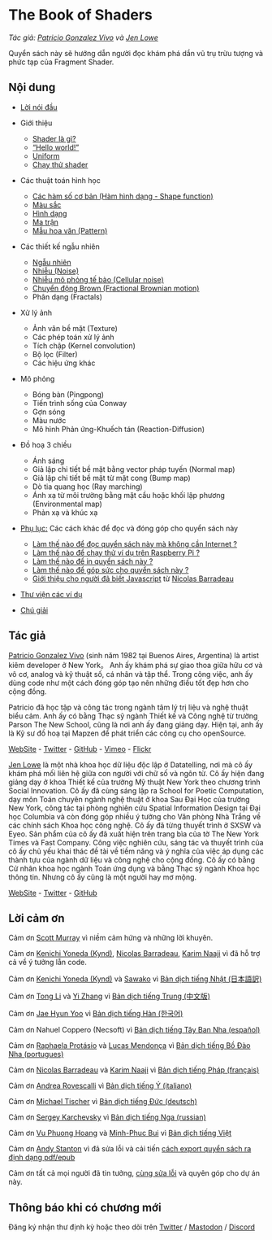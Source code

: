 <canvas id="custom" class="canvas" data-fragment-url="src/moon/moon.frag" data-textures="src/moon/moon.jpg" width="350px" height="350px"></canvas>

# The Book of Shaders
*Tác giả: [Patricio Gonzalez Vivo](http://patriciogonzalezvivo.com/) và [Jen Lowe](http://jenlowe.net/)*

Quyển sách này sẽ hướng dẫn người đọc khám phá dần vũ trụ trừu tượng và phức tạp của Fragment Shader.

<div class="header">
<a href="https://www.paypal.com/cgi-bin/webscr?cmd=_s-xclick&hosted_button_id=B5FSVSHGEATCG" style="float: right;"><img src="https://www.paypalobjects.com/en_US/i/btn/btn_donate_SM.gif" alt=""></a>
</div>

## Nội dung

* [Lời nói đầu](00/?lan=vi)

* Giới thiệu
    * [Shader là gì?](01/?lan=vi)
    * [“Hello world!”](02/?lan=vi)
    * [Uniform](03/?lan=vi)
    * [Chạy thử shader](04/?lan=vi)

* Các thuật toán hình học
    * [Các hàm số cơ bản (Hàm hình dạng - Shape function)](05/?lan=vi)
    * [Màu sắc](06/?lan=vi)
    * [Hình dạng](07/?lan=vi)
    * [Ma trận](08/?lan=vi)
    * [Mẫu hoa văn (Pattern)](09/?lan=vi)

* Các thiết kế ngẫu nhiên
    * [Ngẫu nhiên](10/?lan=vi)
    * [Nhiễu (Noise)](11/?lan=vi)
    * [Nhiễu mô phỏng tế bào (Cellular noise)](12/?lan=vi)
    * [Chuyển động Brown (Fractional Brownian motion)](13/?lan=vi)
    * Phân dạng (Fractals)

* Xử lý ảnh
    * Ảnh vân bề mặt (Texture)
    * Các phép toán xử lý ảnh
    * Tích chập (Kernel convolution)
    * Bộ lọc (Filter)
    * Các hiệu ứng khác

* Mô phỏng
    * Bóng bàn (Pingpong)
    * Tiến trình sống của Conway
    * Gợn sóng
    * Màu nước
    * Mô hình Phản ứng-Khuếch tán (Reaction-Diffusion)

* Đồ hoạ 3 chiều
    * Ánh sáng
    * Giả lập chi tiết bề mặt bằng vector pháp tuyến (Normal map)
    * Giả lập chi tiết bề mặt từ mặt cong (Bump map)
    * Dò tia quang học (Ray marching)
    * Ánh xạ từ môi trường bằng mặt cầu hoặc khối lập phương (Environmental map)
    * Phản xạ và khúc xạ

* [Phụ lục:](appendix/?lan=vi) Các cách khác để đọc và đóng góp cho quyển sách này
	* [Làm thế nào để đọc quyển sách này mà không cần Internet ?](appendix/00/?lan=vi)
	* [Làm thế nào để chạy thử ví dụ trên Raspberry Pi ?](appendix/01/?lan=vi)
	* [Làm thế nào để in quyển sách này ?](appendix/02/?lan=vi)
   * [Làm thế nào để góp sức cho quyển sách này ?](appendix/03/?lan=vi)
   * [Giới thiệu cho người đã biết Javascript](appendix/04/?lan=vi) từ [Nicolas Barradeau](http://www.barradeau.com/)

* [Thư viện các ví dụ](examples/?lan=vi)

* [Chú giải](glossary/?lan=vi)

## Tác giả

[Patricio Gonzalez Vivo](http://patriciogonzalezvivo.com/) (sinh năm 1982 tại Buenos Aires, Argentina) là artist kiêm developer ở New York。 Anh ấy khám phá sự giao thoa giữa hữu cơ và vô cơ, analog và kỹ thuật số, cá nhân và tập thể. Trong công việc, anh ấy dùng code như một cách đóng góp tạo nên những điều tốt đẹp hơn cho cộng đồng.

Patricio đã học tập và công tác trong ngành tâm lý trị liệu và nghệ thuật biểu cảm. Anh ấy có bằng Thạc sỹ ngành Thiết kế và Công nghệ từ trường Parson The New School, cũng là nơi anh ấy đang giảng dạy. Hiện tại, anh ấy là Kỹ sư đồ hoạ tại Mapzen để phát triển các công cụ cho openSource.

<div class="header"> <a href="http://patriciogonzalezvivo.com/" target="_blank">WebSite</a> - <a href="https://twitter.com/patriciogv" target="_blank">Twitter</a> - <a href="https://github.com/patriciogonzalezvivo" target="_blank">GitHub</a> - <a href="https://vimeo.com/patriciogv" target="_blank">Vimeo</a> - <a href="https://www.flickr.com/photos/106950246@N06/" target="_blank"> Flickr</a></div>

[Jen Lowe](http://jenlowe.net/) là một nhà khoa học dữ liệu độc lập ở Datatelling, nơi mà cô ấy khám phá mối liên hệ giữa con người với chữ số và ngôn từ. Cô ấy hiện đang giảng dạy ở khoa Thiết kế của trường Mỹ thuật New York theo chương trình Social Innovation. Cô ấy đã cùng sáng lập ra School for Poetic Computation, dạy môn Toán chuyên ngành nghệ thuật ở khoa Sau Đại Học của trường New York, công tác tại phòng nghiên cứu Spatial Information Design tại Đại học Columbia và còn đóng góp nhiều ý tưởng cho Văn phòng Nhà Trắng về các chính sách Khoa học công nghệ. Cô ấy đã từng thuyết trình ở SXSW và Eyeo. Sản phẩm của cô ấy đã xuất hiện trên trang bìa của tờ The New York Times và Fast Company. Công việc nghiên cứu, sáng tác và thuyết trình của cô ấy chủ yếu khai thác đề tài về tiềm năng và ý nghĩa của việc áp dụng các thành tựu của ngành dữ liệu và công nghệ cho cộng đồng. Cô ấy có bằng Cử nhân khoa học ngành Toán ứng dụng và bằng Thạc sỹ ngành Khoa học thông tin. Nhưng cô ấy cũng là một người hay mơ mộng.

<div class="header"> <a href="http://jenlowe.net/" target="_blank">WebSite</a> - <a href="https://twitter.com/datatelling" target="_blank">Twitter</a> - <a href="https://github.com/datatelling" target="_blank">GitHub</a></div>

## Lời cảm ơn

Cảm ơn [Scott Murray](http://alignedleft.com/) vì niềm cảm hứng và những lời khuyên.

Cảm ơn [Kenichi Yoneda (Kynd)](https://twitter.com/kyndinfo), [Nicolas Barradeau](https://twitter.com/nicoptere), [Karim Naaji](http://karim.naaji.fr/) vì đã hỗ trợ cả về ý tưởng lẫn code.

Cảm ơn [Kenichi Yoneda (Kynd)](https://twitter.com/kyndinfo) và [Sawako](https://twitter.com/sawakohome) vì [Bản dịch tiếng Nhật (日本語訳)](?lan=jp)

Cảm ơn [Tong Li](https://www.facebook.com/tong.lee.9484) và [Yi Zhang](https://www.facebook.com/archer.zetta?pnref=story) vì [Bản dịch tiếng Trung (中文版)](?lan=ch)

Cảm ơn [Jae Hyun Yoo](https://www.facebook.com/fkkcloud) vì [Bản dịch tiếng Hàn (한국어)](?lan=kr)

Cảm ơn Nahuel Coppero (Necsoft) vì [Bản dịch tiếng Tây Ban Nha (español)](?lan=es)

Cảm ơn [Raphaela Protásio](https://github.com/Rawphs) và [Lucas Mendonça](https://github.com/luuchowl) vì [Bản dịch tiếng Bồ Đào Nha (portugues)](?lan=pt)

Cảm ơn [Nicolas Barradeau](https://twitter.com/nicoptere) và [Karim Naaji](http://karim.naaji.fr/) vì [Bản dịch tiếng Pháp (français)](?lan=fr)

Cảm ơn [Andrea Rovescalli](https://www.earove.info) vì [Bản dịch tiếng Ý (italiano)](?lan=it)

Cảm ơn [Michael Tischer](http://www.mitinet.de) vì [Bản dịch tiếng Đức (deutsch)](?lan=de)

Cảm ơn [Sergey Karchevsky](https://www.facebook.com/sergey.karchevsky.3) vì [Bản dịch tiếng Nga (russian)](?lan=ru)

Cảm ơn [Vu Phuong Hoang](https://github.com/DancingPhoenix88) và [Minh-Phuc Bui](https://github.com/phucbm) vì [Bản dịch tiếng Việt](?lan=vi)

Cảm ơn [Andy Stanton](https://andy.stanton.is/) vì đã sửa lỗi và cải tiến [cách export quyển sách ra định dạng pdf/epub](https://thebookofshaders.com/appendix/02/?lan=vi)

Cảm ơn tất cả mọi người đã tin tưởng, [cùng sửa lỗi](https://github.com/patriciogonzalezvivo/thebookofshaders/graphs/contributors) và quyên góp cho dự án này.

## Thông báo khi có chương mới

Đăng ký nhận thư định kỳ hoặc theo dõi trên [Twitter](https://twitter.com/bookofshaders) / <a rel="me" href="https://mastodon.gamedev.place/@bookofshaders">Mastodon</a> / [Discord](shader.zone) 

<div id="fd-form-623359074e5181d777e479f9"></div>
<script>
  window.fd('form', {
    formId: '623359074e5181d777e479f9',
    containerEl: '#fd-form-623359074e5181d777e479f9'
  });
</script>
